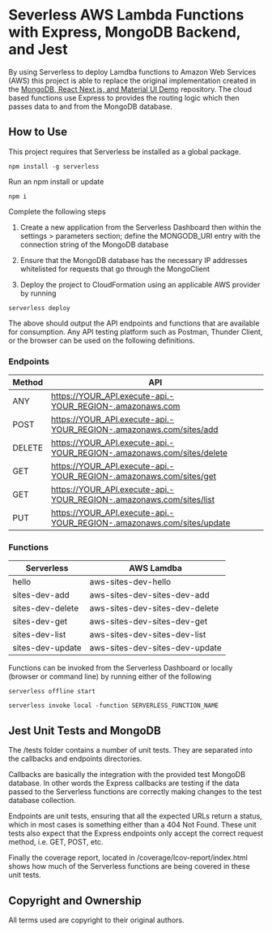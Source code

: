 # Severless AWS Lambda Functions with Express, MongoDB Backend, and Jest

By using Serverless to deploy Lamdba functions to Amazon Web Services (AWS) this project is able to replace the original implementation created in the [MongoDB, React Next.js, and Material UI Demo](https://github.com/romayneeastmond/mongodb-react-nextjs-mui-demo) repository. The cloud based functions use Express to provides the routing logic which then passes data to and from the MongoDB database.

## How to Use

This project requires that Serverless be installed as a global package.

```
npm install -g serverless
```

Run an npm install or update

```
npm i
```

Complete the following steps

1. Create a new application from the Serverless Dashboard then within the settings > parameters section; define the MONGODB_URI entry with the connection string of the MongoDB database

1. Ensure that the MongoDB database has the necessary IP addresses whitelisted for requests that go through the MongoClient

1. Deploy the project to CloudFormation using an applicable AWS provider by running

```
serverless deploy
```

The above should output the API endpoints and functions that are available for consumption. Any API testing platform such as Postman, Thunder Client, or the browser can be used on the following definitions.

### Endpoints

| Method | API                                                                   |
| ------ | --------------------------------------------------------------------- |
| ANY    | https://YOUR_API.execute-api.-YOUR_REGION-.amazonaws.com              |
| POST   | https://YOUR_API.execute-api.-YOUR_REGION-.amazonaws.com/sites/add    |
| DELETE | https://YOUR_API.execute-api.-YOUR_REGION-.amazonaws.com/sites/delete |
| GET    | https://YOUR_API.execute-api.-YOUR_REGION-.amazonaws.com/sites/get    |
| GET    | https://YOUR_API.execute-api.-YOUR_REGION-.amazonaws.com/sites/list   |
| PUT    | https://YOUR_API.execute-api.-YOUR_REGION-.amazonaws.com/sites/update |

### Functions

| Serverless       | AWS Lamdba                     |
| ---------------- | ------------------------------ |
| hello            | aws-sites-dev-hello            |
| sites-dev-add    | aws-sites-dev-sites-dev-add    |
| sites-dev-delete | aws-sites-dev-sites-dev-delete |
| sites-dev-get    | aws-sites-dev-sites-dev-get    |
| sites-dev-list   | aws-sites-dev-sites-dev-list   |
| sites-dev-update | aws-sites-dev-sites-dev-update |

Functions can be invoked from the Serverless Dashboard or locally (browser or command line) by running either of the following

```
serverless offline start
```

```
serverless invoke local -function SERVERLESS_FUNCTION_NAME
```

## Jest Unit Tests and MongoDB

The /tests folder contains a number of unit tests. They are separated into the callbacks and endpoints directories.

Callbacks are basically the integration with the provided test MongoDB database. In other words the Express callbacks are testing if the data passed to the Serverless functions are correctly making changes to the test database collection.

Endpoints are unit tests, ensuring that all the expected URLs return a status, which in most cases is something either than a 404 Not Found. These unit tests also expect that the Express endpoints only accept the correct request method, i.e. GET, POST, etc.

Finally the coverage report, located in /coverage/lcov-report/index.html shows how much of the Serverless functions are being covered in these unit tests.

## Copyright and Ownership

All terms used are copyright to their original authors.
